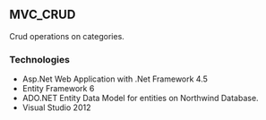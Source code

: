 ## MVC_CRUD

Crud operations on categories. 


### Technologies  

+ Asp.Net Web Application with .Net Framework 4.5 
+ Entity Framework 6 
+ ADO.NET Entity Data Model for entities on Northwind Database.
+ Visual Studio 2012
